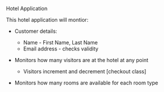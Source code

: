 Hotel Application 

This hotel application will montior:
- Customer details:
    * Name - First Name, Last Name
    * Email address - checks validity 

- Monitors how many visitors are at the hotel at any point
    * Visitors increment and decrement [checkout class]

- Monitors how many rooms are available for each room type